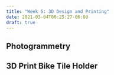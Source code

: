 ```yaml
---
title: "Week 5: 3D Design and Printing"
date: 2021-03-04T00:25:27-06:00
draft: true
---
```


## Photogrammetry
## 3D Print Bike Tile Holder